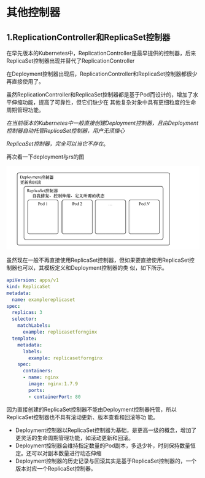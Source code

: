 # 其他控制器



## 1.ReplicationController和ReplicaSet控制器

在早先版本的Kubernetes中，ReplicationController是最早提供的控制器，后来ReplicaSet控制器出现并替代了ReplicationController



在Deployment控制器出现后，ReplicationController和ReplicaSet控制器都很少再直接使用了。

虽然ReplicationController和ReplicaSet控制器都是基于Pod而设计的，增加了水平伸缩功能，提高了可靠性，但它们缺少在
其他复杂对象中具有更细粒度的生命周期管理功能。



*在当前版本的Kubernetes中一般直接创建Deployment控制器，且由Deployment控制器自动托管ReplicaSet控制器，用户无须操心*

*ReplicaSet控制器，完全可以当它不存在*。



再次看一下deployment与rs的图

![](../../_static/image-20220411174133773.png)



虽然现在一般不再直接使用ReplicaSet控制器，但如果要直接使用ReplicaSet控制器也可以，其模板定义和Deployment控制器的类
似，如下所示。

```yaml
apiVersion: apps/v1
kind: ReplicaSet
metadata:
  name: examplereplicaset
spec:
  replicas: 3
  selector:
    matchLabels:
      example: replicasetfornginx
  template:
    metadata:
      labels:
        example: replicasetfornginx
    spec:
      containers:
      - name: nginx
        image: nginx:1.7.9
        ports:
        - containerPort: 80
```

因为直接创建的ReplicaSet控制器不能由Deployment控制器托管，所以ReplicaSet控制器也不具有滚动更新、版本查看和回滚等功
能。



- Deployment控制器以ReplicaSet控制器为基础，是更高一级的概念，增加了更灵活的生命周期管理功能，如滚动更新和回滚。
- Deployment控制器会维持指定数量的Pod副本，多退少补，时刻保持数量恒定。还可以对副本数量进行动态伸缩
- Deployment控制器的历史记录与回滚其实是基于ReplicaSet控制器的，一个版本对应一个ReplicaSet控制器。
